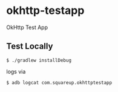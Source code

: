 # okhttp-testapp
OkHttp Test App

## Test Locally

```
$ ./gradlew installDebug
```

logs via 

```
$ adb logcat com.squareup.okhttptestapp
```
